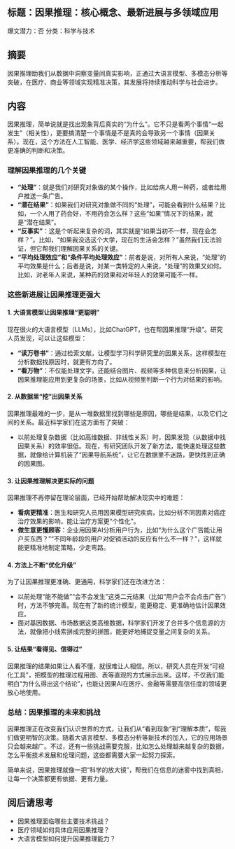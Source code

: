 ## 标题：因果推理：核心概念、最新进展与多领域应用
爆文潜力：否
分类：科学与技术

## 摘要
因果推理助我们从数据中洞察变量间真实影响，正通过大语言模型、多模态分析等突破，在医疗、商业等领域实现精准决策，其发展将持续推动科学与社会进步。

## 内容
因果推理，简单说就是找出现象背后真实的“为什么”。它不只是看两个事情“一起发生”（相关性），更要搞清楚一个事情是不是真的会导致另一个事情（因果关系）。现在，这个方法在人工智能、医学、经济学这些领域越来越重要，帮我们做更准确的判断和决策。

### 理解因果推理的几个关键
- **“处理”**：就是我们对研究对象做的某个操作，比如给病人用一种药，或者给用户推送一条广告。
- **“潜在结果”**：如果我们对研究对象做不同的“处理”，可能会看到什么结果？比如，一个人用了药会好，不用药会怎么样？这些“如果”情况下的结果，就是“潜在结果”。
- **“反事实”**：这是个听起来复杂的词，其实就是“如果当初不一样，现在会怎样？”。比如，“如果我没选这个大学，现在的生活会怎样？”虽然我们无法验证，但它帮我们理解因果关系的关键。
- **“平均处理效应”和“条件平均处理效应”**：前者是说，对所有人来说，“处理”的平均效果是什么；后者是说，对某一类特定的人来说，“处理”的效果又如何。比如，对老年人来说，某种药的效果和对年轻人的效果可能不一样。

### 这些新进展让因果推理更强大
#### 1. 大语言模型让因果推理“更聪明”
现在很火的大语言模型（LLMs），比如ChatGPT，也在帮因果推理“升级”。研究人员发现，可以让这些模型：
- **“读万卷书”**：通过检索文献，让模型学习科学研究里的因果关系，这样模型在分析数据找原因时，就更有方向了。
- **“看万物”**：不仅能处理文字，还能结合图片、视频等多种信息来分析因果，让因果推理能应用到更复杂的场景，比如从视频里判断一个行为对结果的影响。

#### 2. 从数据里“挖”出因果关系
因果推理最难的一步，是从一堆数据里找到哪些是原因，哪些是结果，以及它们之间的关系。最近科学家们在这方面有了突破：
- 以前处理复杂数据（比如高维数据、非线性关系）时，因果发现（从数据中找因果关系）的效率很低。现在，有研究团队开发了新方法，能快速处理这些数据，就像给计算机装了“因果导航系统”，让它在数据里不迷路，更快找到正确的因果图。

#### 3. 让因果推理解决更实际的问题
因果推理不再停留在理论层面，已经开始帮助解决现实中的难题：
- **看病更精准**：医生和研究人员用因果模型研究疾病，比如分析不同因素对癌症治疗效果的影响，能让治疗方案更“个性化”。
- **做生意更懂顾客**：企业用因果AI分析用户行为，比如“为什么这个广告能让用户买东西？”“不同年龄段的用户对促销活动的反应有什么不一样？”，这样就能更精准地制定策略，少走弯路。

#### 4. 方法上不断“优化升级”
为了让因果推理更准确、更通用，科学家们还在改进方法：
- 以前处理“能不能做”“会不会发生”这类二元结果（比如“用户会不会点击广告”）时，方法不够完善。现在有了新的统计模型，能更稳定、更准确地估计因果效应。
- 面对基因数据、市场数据这类高维数据，科学家们开发了合并多个信息源的方法，就像把小线索拼成完整的拼图，能更好地捕捉变量之间复杂的关系。

#### 5. 让结果“看得见、信得过”
因果推理的结果如果让人看不懂，就很难让人相信。所以，研究人员在开发“可视化工具”，把模型的推理过程用图、表等直观的方式展示出来。这样，不仅我们能明白“为什么得出这个结论”，也能让因果AI在医疗、金融等需要高信任度的领域更放心地使用。

### 总结：因果推理的未来和挑战
因果推理正在改变我们认识世界的方式，让我们从“看到现象”到“理解本质”，帮我们做更明智的决策。随着大语言模型、多模态分析等新技术的加入，它的应用场景只会越来越广。不过，还有一些挑战需要克服，比如怎么处理越来越复杂的数据，怎么平衡技术发展和伦理问题，这些都需要大家一起努力探索。

简单来说，因果推理就像一把“科学的放大镜”，帮我们在信息的迷雾中找到真相，让每一个决策都更有依据、更有力量。

## 阅后请思考
- 因果推理面临哪些主要技术挑战？
- 医疗领域如何具体应用因果推理？
- 大语言模型如何提升因果推理能力？